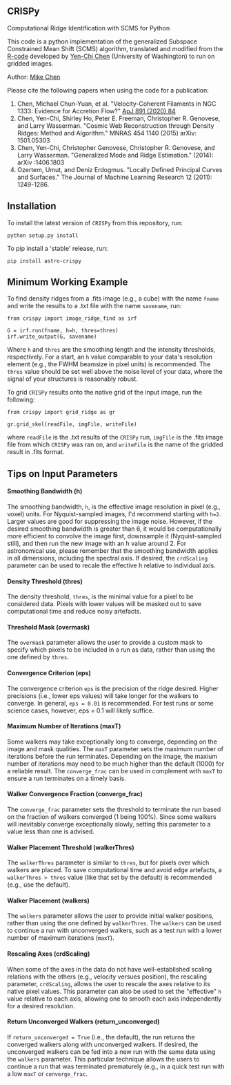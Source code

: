 ## CRISPy
Computational Ridge Identification with SCMS for Python

This code is a python implementation of the generalized Subspace Constrained Mean Shift (SCMS) algorithm, translated and modified from the [R-code](https://sites.google.com/site/yenchicr/algorithm) developed by [Yen-Chi Chen](http://faculty.washington.edu/yenchic/) (University of Washington) to run on gridded images.


Author: [Mike Chen](mailto:chen.m@queensu.ca)

Please cite the following papers when using the code for a publication:
1. Chen, Michael Chun-Yuan, et al. "Velocity-Coherent Filaments in NGC 1333: Evidence for Accretion Flow?" [ApJ 891 (2020) 84](https://ui.adsabs.harvard.edu/abs/2020ApJ...891...84C/abstract)
2. Chen, Yen-Chi, Shirley Ho, Peter E. Freeman, Christopher R. Genovese, and Larry Wasserman. "Cosmic Web Reconstruction through Density Ridges: Method and Algorithm." MNRAS 454 1140 (2015) arXiv: 1501.05303
3. Chen, Yen-Chi, Christopher Genovese, Christopher R. Genovese, and Larry Wasserman. "Generalized Mode and Ridge Estimation." (2014): arXiv :1406.1803
4. Ozertem, Umut, and Deniz Erdogmus. "Locally Defined Principal Curves and Surfaces." The Journal of Machine Learning Research 12 (2011): 1249-1286.


## Installation

To install the latest version of ```CRISPy``` from this repository, run:

```
python setup.py install
```

To pip install a 'stable' release, run:
```
pip install astro-crispy
```


## Minimum Working Example

To find density ridges from a .fits image (e.g., a cube) with the name ```fname``` and write the results to a .txt file with the name ```savename```, run:

```
from crispy import image_ridge_find as irf 

G = irf.run(fname, h=h, thres=thres)
irf.write_output(G, savename)
```

Where ```h``` and ```thres``` are the smoothing length and the intensity thresholds, respectively. For a start, an ```h``` value comparable to your data's resolution element (e.g., the FWHM beamsize in pixel units) is recommended. The ```thres``` value should be set well above the noise level of your data, where the signal of your structures is reasonably robust.

To grid ```CRISPy``` results onto the native grid of the input image, run the following:

```
from crispy import grid_ridge as gr

gr.grid_skel(readFile, imgFile, writeFile)
```

where ```readFile``` is the .txt results of the ```CRISPy``` run, ```imgFile``` is the .fits image file from which ```CRISPy``` was ran on, and ```writeFile``` is the name of the gridded result in .fits format.


## Tips on Input Parameters 

#### Smoothing Bandwidth (h)

The smoothing bandwidth, ```h```, is the effective image resolution in pixel (e.g., voxel) units. For Nyquist-sampled images, I'd recommend starting with ```h=2```. Larger values are good for suppressing the image noise. However, if the desired smoothing bandwidth is greater than 6, it would be computationally more efficient to convolve the image first, downsample it (Nyquist-sampled still), and then run the new image with an h value around 2. For astronomical use, please remember that the smoothing bandwidth applies in all dimensions, including the spectral axis. If desired, the ```crdScaling``` parameter can be used to recale the effective h relative to individual axis.

#### Density Threshold (thres)

The density threshold, ```thres```, is the minimal value for a pixel to be considered data. Pixels with lower values will be masked out to save computational time and reduce noisy artefacts.

#### Threshold Mask (overmask)

The ```overmask``` parameter allows the user to provide a custom mask to specify which pixels to be included in a run as data, rather than using the one defined by ```thres```.

#### Convergence Criterion (eps)

The convergence criterion ```eps``` is the precision of the ridge desired. Higher precisions (i.e., lower eps values) will take longer for the walkers to converge. In general, ```eps = 0.01``` is recommended. For test runs or some science cases, however, eps = 0.1 will likely suffice.

#### Maximum Number of Iterations (maxT)

Some walkers may take exceptionally long to converge, depending on the image and mask qualities. The ```maxT``` parameter sets the maximum number of iterations before the run terminates. Depending on the image, the maxium number of iterations may need to be much higher than the default (1000) for a reliable result. The ```converge_frac``` can be used in complement with ```maxT``` to ensure a run terminates on a timely basis.

#### Walker Convergence Fraction (converge_frac)

The ```converge_frac``` parameter sets the threshold to terminate the run based on the fraction of walkers converged (1 being 100%). Since some walkers will inevitably converge exceptionally slowly, setting this parameter to a value less than one is advised.

#### Walker Placement Threshold (walkerThres)

The ```walkerThres``` parameter is similar to ```thres```, but for pixels over which walkers are placed. To save computational time and avoid edge artefacts, a ```walkerThres > thres``` value (like that set by the default) is recommended (e.g., use the default).


#### Walker Placement (walkers)

The ```walkers``` parameter allows the user to provide initial walker positions, rather than using the one defined by ```walkerThres```. The ```walkers``` can be used to continue a run with unconverged walkers, such as a test run with a lower number of maximum iterations (```maxT```).


#### Rescaling Axes (crdScaling)

When some of the axes in the data do not have well-established scaling relations with the others (e.g., velocity versues position), the rescaling parameter, ```crdScaling```, allows the user to rescale the axes relative to its native pixel values. This parameter can also be used to set the "effective" ```h``` value relative to each axis, allowing one to smooth each axis independently for a desired resolution.


#### Return Unconverged Walkers (return_unconverged)
If ```return_unconverged = True``` (i.e., the default), the run returns the converged walkers along with unconverged walkers. If desired, the unconverged walkers can be fed into a new run with the same data using the ```walkers``` parameter. This particular technique allows the users to continue a run that was terminated prematurely (e.g., in a quick test run with a low ```maxT``` or ```converge_frac```.
